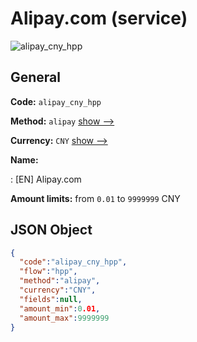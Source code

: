 
# Alipay.com (service) 
![alipay_cny_hpp](https://static.openfintech.io/payment_methods/alipay_cny_hpp/logo.svg?w=400&c=v0.59.26#w200)  

## General 
 
**Code:** `alipay_cny_hpp` 
 
**Method:** `alipay` 
 [show -->](/payment-methods/alipay/) 
 
**Currency:** `CNY` [show -->](/currencies/CNY/) 
 
**Name:** 
 
:	[EN] Alipay.com 
 
**Amount limits:** from `0.01` to `9999999` CNY 

## JSON Object 

```json
{
  "code":"alipay_cny_hpp",
  "flow":"hpp",
  "method":"alipay",
  "currency":"CNY",
  "fields":null,
  "amount_min":0.01,
  "amount_max":9999999
}
```  
